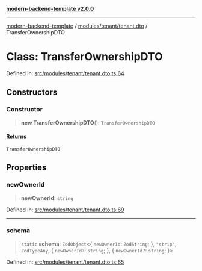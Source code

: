 [**modern-backend-template v2.0.0**](../../../../README.md)

***

[modern-backend-template](../../../../modules.md) / [modules/tenant/tenant.dto](../README.md) / TransferOwnershipDTO

# Class: TransferOwnershipDTO

Defined in: [src/modules/tenant/tenant.dto.ts:64](https://github.com/maemreyo/saas-4cus-nodejs/blob/1a77de11cd6eaefe66c31c7f5de281673fc25ce5/src/modules/tenant/tenant.dto.ts#L64)

## Constructors

### Constructor

> **new TransferOwnershipDTO**(): `TransferOwnershipDTO`

#### Returns

`TransferOwnershipDTO`

## Properties

### newOwnerId

> **newOwnerId**: `string`

Defined in: [src/modules/tenant/tenant.dto.ts:69](https://github.com/maemreyo/saas-4cus-nodejs/blob/1a77de11cd6eaefe66c31c7f5de281673fc25ce5/src/modules/tenant/tenant.dto.ts#L69)

***

### schema

> `static` **schema**: `ZodObject`\<\{ `newOwnerId`: `ZodString`; \}, `"strip"`, `ZodTypeAny`, \{ `newOwnerId?`: `string`; \}, \{ `newOwnerId?`: `string`; \}\>

Defined in: [src/modules/tenant/tenant.dto.ts:65](https://github.com/maemreyo/saas-4cus-nodejs/blob/1a77de11cd6eaefe66c31c7f5de281673fc25ce5/src/modules/tenant/tenant.dto.ts#L65)
